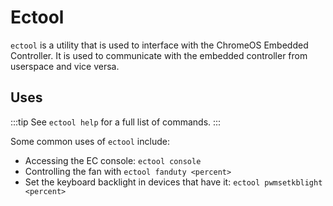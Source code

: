 # Ectool

`ectool` is a utility that is used to interface with the ChromeOS Embedded Controller. It is used to communicate with the embedded controller from userspace and vice versa.

## Uses


:::tip See `ectool help` for a full list of commands. :::

Some common uses of `ectool` include:

- Accessing the EC console: `ectool console`
- Controlling the fan with `ectool fanduty <percent>`
- Set the keyboard backlight in devices that have it: `ectool pwmsetkblight <percent>`
